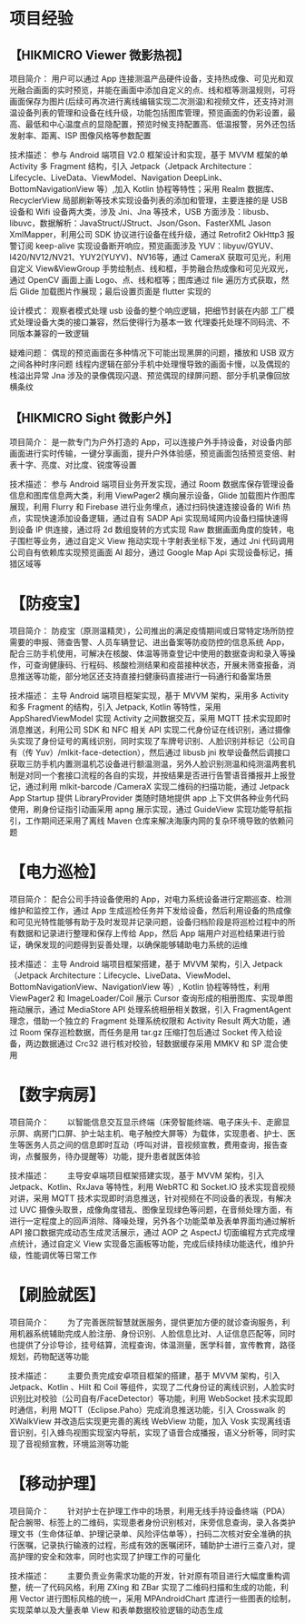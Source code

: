 
# 项目经验

## 【HIKMICRO Viewer 微影热视】
项目简介：
用户可以通过 App 连接测温产品硬件设备，支持热成像、可见光和双光融合画面的实时预览，并能在画面中添加自定义的点、线和框等测温规则，可将画面保存为图片(后续可再次进行离线编辑实现二次测温)和视频文件，还支持对测温设备列表的管理和设备在线升级，功能包括图库管理，预览画面的伪彩设置，最高、最低和中心温度点的显隐配置，预览时候支持配置高、低温报警，另外还包括发射率、距离、ISP 图像风格等参数配置

技术描述：
参与 Android 端项目 V2.0 框架设计和实现，基于 MVVM 框架的单 Activity 多 Fragment 结构，引入 Jetpack（Jetpack Architecture：Lifecycle、LiveData、ViewModel、Navigation DeepLink、BottomNavigationView 等）,加入 Kotlin 协程等特性；采用 Realm 数据库、RecyclerView 局部刷新等技术实现设备列表的添加和管理，主要连接的是 USB 设备和 Wifi 设备两大类，涉及 Jni、Jna 等技术，USB 方面涉及：libusb、libuvc，数据解析：JavaStruct/JStruct、Json/Gson、FasterXML Jason XmlMapper，利用公司 SDK 协议进行设备在线升级，通过 Retrofit2 OkHttp3 报警订阅 keep-alive 实现设备断开响应，预览画面涉及 YUV：libyuv/GYUV、I420/NV12/NV21、YUY2(YUYV)、NV16等，通过 CameraX 获取可见光，利用自定义 View&ViewGroup 手势绘制点、线和框，手势融合热成像和可见光双光，通过 OpenCV 画面上画 Logo、点、线和框等；图库通过 file 遍历方式获取，然后 Glide 加载图片作展现；最后设置页面是 flutter 实现的

设计模式：
观察者模式处理 usb 设备的整个响应逻辑，把细节封装在内部
工厂模式处理设备大类的接口兼容，然后使得行为基本一致
代理委托处理不同码流、不同版本兼容的一致逻辑

疑难问题：
偶现的预览画面在多种情况下可能出现黑屏的问题，播放和 USB 双方之间各种时序问题
线程内逻辑在部分手机中处理慢导致的画面卡慢，以及偶现的栈溢出异常
Jna 涉及的录像偶现闪退、预览偶现的绿屏问题、部分手机录像回放横条纹
 
## 【HIKMICRO Sight 微影户外】
项目简介：
是一款专门为户外打造的 App，可以连接户外手持设备，对设备内部画面进行实时传输，一键分享画面，提升户外体验感，预览画面包括预览变倍、射表十字、亮度、对比度、锐度等设置

技术描述：
参与 Android 端项目业务开发实现，通过 Room 数据库保存管理设备信息和图库信息两大类，利用 ViewPager2 横向展示设备，Glide 加载图片作图库展现，利用 Flurry 和 Firebase 进行业务埋点，通过扫码快速连接设备的 Wifi 热点，实现快速添加设备逻辑，通过自有 SADP Api 实现局域网内设备扫描快速得到设备 IP 供连接，通过将 2d 数组旋转的方式实现 Raw 数据画面角度的旋转，电子围栏等业务，通过自定义 View 拖动实现十字射表坐标下发，通过 Jni 代码调用公司自有依赖库实现预览画面 AI 超分，通过 Google Map Api 实现设备标记，捕猎区域等

# 【防疫宝】
项目简介：
防疫宝（原测温精灵），公司推出的满足疫情期间或日常特定场所防控需要的申报、筛查告警、人员车辆登记、进出备案等防疫防控的信息系统 App，配合三防手机使用，可解决在核酸、体温等筛查登记中使用的数据查询和录入等操作，可查询健康码、行程码、核酸检测结果和疫苗接种状态，开展未筛查报备，消息推送等功能，部分地区还支持直接扫健康码直接进行一码通行和备案场景

技术描述：
主导 Android 端项目框架实现，基于 MVVM 架构，采用多 Activity 和多 Fragment 的结构，引入 Jetpack, Kotlin 等特性，采用 AppSharedViewModel 实现 Activity 之间数据交互，采用 MQTT 技术实现即时消息推送，利用公司 SDK 和 NFC 相关 API 实现二代身份证在线识别，通过摄像头实现了身份证号的离线识别，同时实现了车牌号识别、人脸识别并标记（公司自有（传 Yuv）/mlkit-face-detection），然后通过 libusb jni 枚举设备然后调接口获取三防手机内置测温机芯设备进行额温测温，另外人脸识别测温和纯测温两套机制是对同一个套接口流程的各自的实现，并按结果是否进行告警语音播报并上报登记，通过利用 mlkit-barcode /CameraX 实现二维码的扫描功能，通过 Jetpack App Startup 提供 LibraryProvider 类随时随地提供 app 上下文供各种业务代码使用，刷身份证指引动画采用 apng 展示实现，通过 GuideView 实现功能导航指引，工作期间还采用了离线 Maven 仓库来解决海康内网的复杂环境导致的依赖问题

# 【电力巡检】
项目简介：
配合公司手持设备使用的 App，对电力系统设备进行定期巡查、检测维护和监控工作，通过 App 生成巡检任务并下发给设备，然后利用设备的热成像和可见光特性能够有助于及时发现并记录问题，设备归档阶段是将巡检过程中的所有数据和记录进行整理和保存上传给 App，然后 App 端用户对巡检结果进行验证，确保发现的问题得到妥善处理，以确保能够辅助电力系统的运维

技术描述：
主导 Android 端项目框架搭建，基于 MVVM 架构，引入 Jetpack（Jetpack Architecture：Lifecycle、LiveData、ViewModel、BottomNavigationView、NavigationView 等）, Kotlin 协程等特性，利用 ViewPager2 和 ImageLoader/Coil 展示 Cursor 查询形成的相册图库、实现单图拖动展示，通过 MediaStore API 处理系统相册相关数据，引入 FragmentAgent 理念，借助一个独立的 Fragment 处理系统权限和 Activity Result 两大功能，通过 Room 保存巡检数据，而任务是用 tar.gz 压缩打包后通过 Socket 传入给设备，两边数据通过 Crc32 进行核对校验，轻数据缓存采用 MMKV 和 SP 混合使用

# 【数字病房】
项目简介：
　　以智能信息交互显示终端（床旁智能终端、电子床头卡、走廊显示屏、病房门口屏、护士站主机、电子触控大屏等）为载体，实现患者、护士、医生等医务人员之间的信息即时互动（呼叫对讲，音视频宣教，费用查询，报告查询，点餐服务，待办提醒等）功能，提升患者就医体验

技术描述：
　　主导安卓端项目框架搭建实现，基于 MVVM 架构，引入 Jetpack、Kotlin、RxJava 等特性，利用 WebRTC 和 Socket.IO 技术实现音视频对讲，采用 MQTT 技术实现即时消息推送，针对视频在不同设备的表现，有解决过 UVC 摄像头取景，成像角度错乱、图像呈现绿色等问题，在音频处理方面，有进行一定程度上的回声消除、降噪处理，另外各个功能菜单及表单界面均通过解析 API 接口数据完成动态生成灵活展示，通过 AOP 之 AspectJ 切面编程方式完成埋点统计，通过自定义 View 实现备忘画板等功能，完成后续持续功能迭代，维护升级，性能调优等日常工作

# 【刷脸就医】
项目简介：
　　为了完善医院智慧就医服务，提供更加方便的就诊查询服务，利用机器系统辅助完成人脸注册、身份识别、人脸信息比对、人证信息匹配等，同时也提供了分诊导诊，挂号结算，流程查询，体温测量，医学科普，宣传教育，路径规划，药物配送等功能

技术描述：
　　主要负责完成安卓项目框架的搭建，基于 MVVM 架构，引入 Jetpack、Kotlin 、Hilt 和 Coil 等组件，实现了二代身份证的离线识别，人脸实时识别比对校验（公司自有/FaceDetector）等功能，利用 WebSocket 技术实现即时通信，利用 MQTT（Eclipse.Paho）完成消息推送功能，引入 Crosswalk 的 XWalkView 并改造后实现更完善的离线 WebView 功能，加入 Vosk 实现离线语音识别，引入蜂鸟视图实现室内导航，实现了语音合成播报，语义分析等，同时实现了音视频宣教，环境监测等功能

# 【移动护理】
项目简介：
　　针对护士在护理工作中的场景，利用无线手持设备终端（PDA）配合腕带、标签上的二维码，实现患者身份识别核对，床旁信息查询，录入各类护理文书（生命体征单、护理记录单、风险评估单等），扫码二次核对安全准确的执行医嘱，记录执行输液的过程，形成有效的医嘱闭环，辅助护士进行三查八对，提高护理的安全和效率，同时也实现了护理工作的可量化

技术描述：
　　主要负责业务需求功能的开发，针对原有项目进行大幅度重构调整，统一了代码风格，利用 ZXing 和 ZBar 实现了二维码扫描和生成的功能，利用 Vector 进行图标风格的统一，采用 MPAndroidChart 库进行一些图表的绘制，实现菜单以及大量表单 View 和表单数据校验逻辑的动态生成




